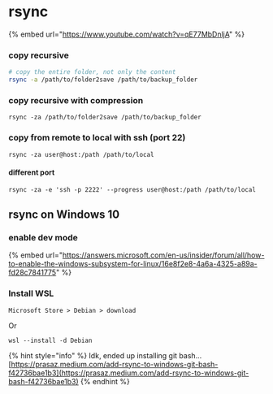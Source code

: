 # rsync

{% embed url="https://www.youtube.com/watch?v=qE77MbDnljA" %}

### copy recursive

```bash
# copy the entire folder, not only the content
rsync -a /path/to/folder2save /path/to/backup_folder
```

### copy recursive with compression

```
rsync -za /path/to/folder2save /path/to/backup_folder
```

### copy from remote to local with ssh (port 22)

```
rsync -za user@host:/path /path/to/local
```

#### different port

```
rsync -za -e 'ssh -p 2222' --progress user@host:/path /path/to/local
```

## rsync on Windows 10

### enable dev mode

{% embed url="https://answers.microsoft.com/en-us/insider/forum/all/how-to-enable-the-windows-subsystem-for-linux/16e8f2e8-4a6a-4325-a89a-fd28c7841775" %}

### Install WSL

```
Microsoft Store > Debian > download
```

Or

```
wsl --install -d Debian
```

{% hint style="info" %}
Idk, ended up installing git bash...\
[https://prasaz.medium.com/add-rsync-to-windows-git-bash-f42736bae1b3](https://prasaz.medium.com/add-rsync-to-windows-git-bash-f42736bae1b3)
{% endhint %}
